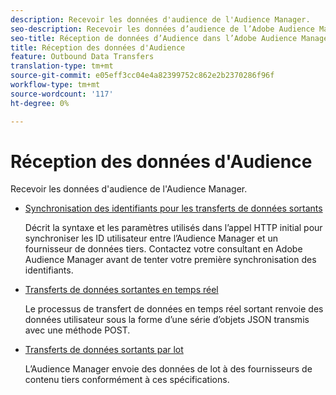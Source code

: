 ```yaml
---
description: Recevoir les données d'audience de l'Audience Manager.
seo-description: Recevoir les données d’audience de l’Adobe Audience Manager (AAM).
seo-title: Réception de données d’Audience dans l’Adobe Audience Manager (AAM)
title: Réception des données d'Audience
feature: Outbound Data Transfers
translation-type: tm+mt
source-git-commit: e05eff3cc04e4a82399752c862e2b2370286f96f
workflow-type: tm+mt
source-wordcount: '117'
ht-degree: 0%

---
```



# Réception des données d&#39;Audience

Recevoir les données d&#39;audience de l&#39;Audience Manager.

* [Synchronisation des identifiants pour les transferts de données sortants](id-sync-outbound.md)

   Décrit la syntaxe et les paramètres utilisés dans l’appel HTTP initial pour synchroniser les ID utilisateur entre l’Audience Manager et un fournisseur de données tiers. Contactez votre consultant en Adobe Audience Manager avant de tenter votre première synchronisation des identifiants.

* [Transferts de données sortantes en temps réel](real-time-outbound-transfers/real-time-outbound-transfers.md)

   Le processus de transfert de données en temps réel sortant renvoie des données utilisateur sous la forme d’une série d’objets JSON transmis avec une méthode POST.

* [Transferts de données sortants par lot](batch-outbound-transfers/batch-outbound-overview.md)

   L’Audience Manager envoie des données de lot à des fournisseurs de contenu tiers conformément à ces spécifications.
